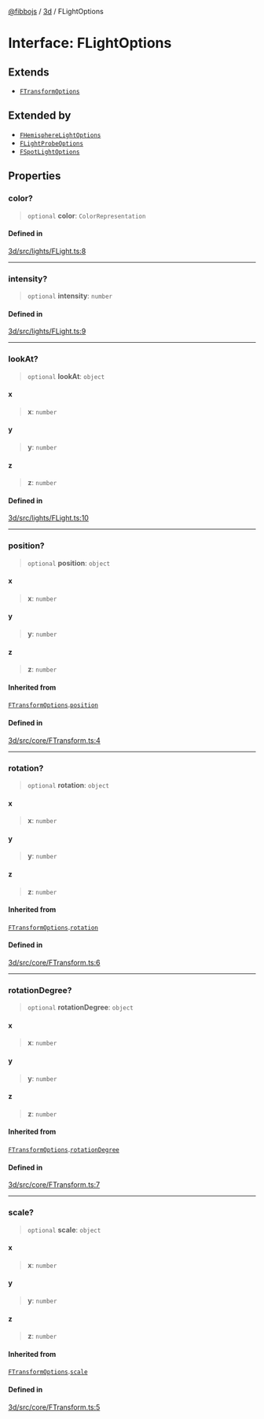 [@fibbojs](/api/index) / [3d](/api/3d) / FLightOptions

# Interface: FLightOptions

## Extends

- [`FTransformOptions`](FTransformOptions.md)

## Extended by

- [`FHemisphereLightOptions`](FHemisphereLightOptions.md)
- [`FLightProbeOptions`](FLightProbeOptions.md)
- [`FSpotLightOptions`](FSpotLightOptions.md)

## Properties

### color?

> `optional` **color**: `ColorRepresentation`

#### Defined in

[3d/src/lights/FLight.ts:8](https://github.com/fibbojs/fibbo/blob/d4e27f21b39d7470557f457413047335ba5e0d67/packages/3d/src/lights/FLight.ts#L8)

***

### intensity?

> `optional` **intensity**: `number`

#### Defined in

[3d/src/lights/FLight.ts:9](https://github.com/fibbojs/fibbo/blob/d4e27f21b39d7470557f457413047335ba5e0d67/packages/3d/src/lights/FLight.ts#L9)

***

### lookAt?

> `optional` **lookAt**: `object`

#### x

> **x**: `number`

#### y

> **y**: `number`

#### z

> **z**: `number`

#### Defined in

[3d/src/lights/FLight.ts:10](https://github.com/fibbojs/fibbo/blob/d4e27f21b39d7470557f457413047335ba5e0d67/packages/3d/src/lights/FLight.ts#L10)

***

### position?

> `optional` **position**: `object`

#### x

> **x**: `number`

#### y

> **y**: `number`

#### z

> **z**: `number`

#### Inherited from

[`FTransformOptions`](FTransformOptions.md).[`position`](FTransformOptions.md#position)

#### Defined in

[3d/src/core/FTransform.ts:4](https://github.com/fibbojs/fibbo/blob/d4e27f21b39d7470557f457413047335ba5e0d67/packages/3d/src/core/FTransform.ts#L4)

***

### rotation?

> `optional` **rotation**: `object`

#### x

> **x**: `number`

#### y

> **y**: `number`

#### z

> **z**: `number`

#### Inherited from

[`FTransformOptions`](FTransformOptions.md).[`rotation`](FTransformOptions.md#rotation)

#### Defined in

[3d/src/core/FTransform.ts:6](https://github.com/fibbojs/fibbo/blob/d4e27f21b39d7470557f457413047335ba5e0d67/packages/3d/src/core/FTransform.ts#L6)

***

### rotationDegree?

> `optional` **rotationDegree**: `object`

#### x

> **x**: `number`

#### y

> **y**: `number`

#### z

> **z**: `number`

#### Inherited from

[`FTransformOptions`](FTransformOptions.md).[`rotationDegree`](FTransformOptions.md#rotationdegree)

#### Defined in

[3d/src/core/FTransform.ts:7](https://github.com/fibbojs/fibbo/blob/d4e27f21b39d7470557f457413047335ba5e0d67/packages/3d/src/core/FTransform.ts#L7)

***

### scale?

> `optional` **scale**: `object`

#### x

> **x**: `number`

#### y

> **y**: `number`

#### z

> **z**: `number`

#### Inherited from

[`FTransformOptions`](FTransformOptions.md).[`scale`](FTransformOptions.md#scale)

#### Defined in

[3d/src/core/FTransform.ts:5](https://github.com/fibbojs/fibbo/blob/d4e27f21b39d7470557f457413047335ba5e0d67/packages/3d/src/core/FTransform.ts#L5)
